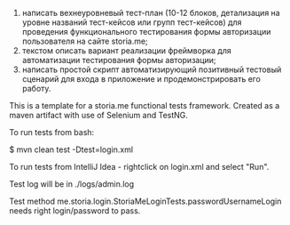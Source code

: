 1. написать вехнеуровневый тест-план (10-12 блоков, детализация на уровне названий тест-кейсов или групп тест-кейсов) для проведения функционального тестирования формы авторизации пользователя на сайте storia.me; 
2. текстом описать вариант реализации фреймворка для автоматизации тестирования формы авторизации; 
3. написать простой скрипт автоматизирующий позитивный тестовый сценарий для входа в приложение и продемонстрировать его работу.

This is a template for a storia.me functional tests framework.
Created as a maven artifact with use of Selenium and TestNG.

To run tests from bash:

$ mvn clean test -Dtest=login.xml

To run tests from IntelliJ Idea - rightclick on login.xml and select "Run".

Test log will be in ./logs/admin.log

Test method me.storia.login.StoriaMeLoginTests.passwordUsernameLogin needs right login/password to pass.
